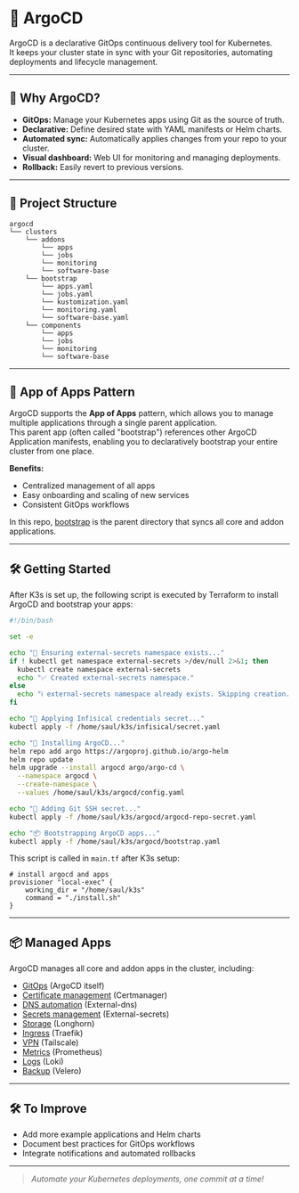 # 🚦 ArgoCD

ArgoCD is a declarative GitOps continuous delivery tool for Kubernetes.  
It keeps your cluster state in sync with your Git repositories, automating deployments and lifecycle management.

---

## 🚀 Why ArgoCD?

- **GitOps:** Manage your Kubernetes apps using Git as the source of truth.
- **Declarative:** Define desired state with YAML manifests or Helm charts.
- **Automated sync:** Automatically applies changes from your repo to your cluster.
- **Visual dashboard:** Web UI for monitoring and managing deployments.
- **Rollback:** Easily revert to previous versions.

---

## 📁 Project Structure

```
argocd
└── clusters
    └── addons
        └── apps
        └── jobs
        └── monitoring
        └── software-base
    └── bootstrap
        └── apps.yaml
        └── jobs.yaml
        └── kustomization.yaml
        └── monitoring.yaml
        └── software-base.yaml
    └── components
        └── apps
        └── jobs
        └── monitoring
        └── software-base
```
---

## 🚦 App of Apps Pattern

ArgoCD supports the **App of Apps** pattern, which allows you to manage multiple applications through a single parent application.  
This parent app (often called "bootstrap") references other ArgoCD Application manifests, enabling you to declaratively bootstrap your entire cluster from one place.

**Benefits:**
- Centralized management of all apps
- Easy onboarding and scaling of new services
- Consistent GitOps workflows

In this repo, [bootstrap](/kubernetes/argocd/clusters/bootstrap) is the parent directory that syncs all core and addon applications.

---

## 🛠️ Getting Started

After K3s is set up, the following script is executed by Terraform to install ArgoCD and bootstrap your apps:

```bash
#!/bin/bash

set -e

echo "🚀 Ensuring external-secrets namespace exists..."
if ! kubectl get namespace external-secrets >/dev/null 2>&1; then
  kubectl create namespace external-secrets
  echo "✅ Created external-secrets namespace."
else
  echo "ℹ️ external-secrets namespace already exists. Skipping creation."
fi

echo "🔐 Applying Infisical credentials secret..."
kubectl apply -f /home/saul/k3s/infisical/secret.yaml

echo "🚀 Installing ArgoCD..."
helm repo add argo https://argoproj.github.io/argo-helm
helm repo update
helm upgrade --install argocd argo/argo-cd \
  --namespace argocd \
  --create-namespace \
  --values /home/saul/k3s/argocd/config.yaml

echo "🔐 Adding Git SSH secret..."
kubectl apply -f /home/saul/k3s/argocd/argocd-repo-secret.yaml

echo "📦 Bootstrapping ArgoCD apps..."
kubectl apply -f /home/saul/k3s/argocd/bootstrap.yaml
```

This script is called in `main.tf` after K3s setup:

```hcl
# install argocd and apps
provisioner "local-exec" {
    working_dir = "/home/saul/k3s"
    command = "./install.sh"
}
```

---

## 📦 Managed Apps

ArgoCD manages all core and addon apps in the cluster, including:
- [GitOps](/kubernetes/argocd/clusters/addons/software-base/argocd) (ArgoCD itself)
- [Certificate management](/kubernetes/argocd/clusters/addons/software-base/cert-manager) (Certmanager)
- [DNS automation](/kubernetes/argocd/clusters/addons/software-base/external-dns) (External-dns)
- [Secrets management](/kubernetes/argocd/clusters/addons/software-base/external-secrets) (External-secrets)
- [Storage](/kubernetes/argocd/clusters/addons/software-base/longhorn) (Longhorn)
- [Ingress](/kubernetes/argocd/clusters/addons/software-base/traefik) (Traefik)
- [VPN](/kubernetes/argocd/clusters/addons/software-base/tailscale) (Tailscale)
- [Metrics](/kubernetes/argocd/clusters/addons/monitoring/prometheus) (Prometheus)
- [Logs](/kubernetes/argocd/clusters/addons/monitoring/promtail) (Loki)
- [Backup](/kubernetes/argocd/clusters/addons/software-base/velero) (Velero)

---

## 🛠️ To Improve

- Add more example applications and Helm charts
- Document best practices for GitOps workflows
- Integrate notifications and automated rollbacks

---

> _Automate your Kubernetes deployments, one commit at a time!_